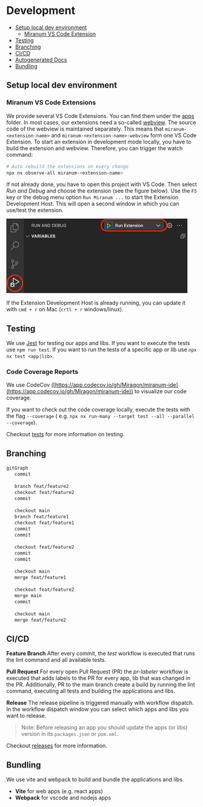# Development

* [Setup local dev environment](#setup-local-dev-environment)
    * [Miranum VS Code Extension](#miranum-vs-code-extensions)
* [Testing](#testing)
* [Branching](#branching)
* [CI/CD](#cicd)
* [Autogenerated Docs](#autogenerated-docs)
* [Bundling](#bundling)


## Setup local dev environment

### Miranum VS Code Extensions

We provide several VS Code Extensions. You can find them under the [apps](../apps) folder.
In most cases, our extensions need a so-called [webview](https://code.visualstudio.com/api/extension-guides/webview).
The source code of the webview is maintained separately.
This means that <nobr>`miranum-<extension-name>`</nobr> and <nobr>`miranum-<extension-name>-webview`</nobr> form one VS
Code Extension.
To start an extension in development mode locally, you have to build the extension and webview.
Therefore, you can trigger the watch command:

```bash
# Auto rebuild the extensions on every change
npx nx observe-all miranum-<extension-name>
```

If not already done, you have to open this project with VS Code.
Then select *Run and Debug* and choose the extension (see the figure below).
Use the `F5` key or the debug menu option `Run Miranum ...` to start the Extension Development Host.
This will open a second window in which you can use/test the extension.

![vscode_run_debug.png](../images/vscode_run_debug.png)

If the Extension Development Host is already running, you can update it with `cmd + r` on Mac (`crtl + r` windows/linux).

## Testing

We use [Jest](https://jestjs.io/) for testing our apps and libs. If you want to execute the tests use `npm run test`.
If you want to run the tests of a specific app or lib use `npx nx test <app|lib>`.

### Code Coverage Reports

We use CodeCov ([https://app.codecov.io/gh/Miragon/miranum-ide](https://app.codecov.io/gh/Miragon/miranum-ide)) to
visualize our code coverage.

If you want to check out the code coverage locally, execute the tests with the flag `--coverage` (
e.g. `npx nx run-many --target test --all --parallel --coverage`).

Checkout [tests](test.md) for more information on testing.

## Branching

```mermaid
gitGraph
   commit
   
   branch feat/feature2
   checkout feat/feature2
   commit
   
   checkout main
   branch feat/feature1
   checkout feat/feature1
   commit
   commit
   
   checkout feat/feature2
   commit
   commit
   
   checkout main
   merge feat/feature1
   
   checkout feat/feature2
   merge main
   commit
   
   checkout main
   merge feat/feature2
```

## CI/CD

**Feature Branch**
After every commit, the *test* workflow is executed that runs the lint command and all available tests.

**Pull Request**
For every open Pull Request (PR) the *pr-labeler* workflow is executed that adds labels to the PR for every app, lib that was changed in the PR.
Additionally, PR to the main branch create a build by running the lint command, executing all tests and building the
applications and libs.

**Release**
The release pipeline is triggered manually with workflow dispatch.
In the workflow dispatch window you can select which apps and libs you want to release.

> Note: Before releasing an app you should update the apps (or libs) version in its `packages.json` or `pom.xml`.

Checkout [releases](releases.md) for more information.

## Bundling

We use vite and webpack to build and bundle the applications and libs.

- **Vite** for web apps (e.g. react apps)
- **Webpack** for vscode and nodejs apps
